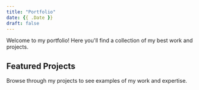 ```yaml
---
title: "Portfolio"
date: {{ .Date }}
draft: false
---
```


Welcome to my portfolio! Here you'll find a collection of my best work and projects.

## Featured Projects

Browse through my projects to see examples of my work and expertise.
